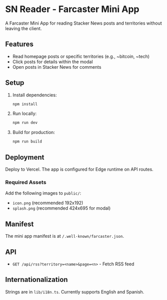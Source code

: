# SN Reader - Farcaster Mini App

A Farcaster Mini App for reading Stacker News posts and territories without leaving the client.

## Features

- Read homepage posts or specific territories (e.g., ~bitcoin, ~tech)
- Click posts for details within the modal
- Open posts in Stacker News for comments

## Setup

1. Install dependencies:
   ```bash
   npm install
   ```

2. Run locally:
   ```bash
   npm run dev
   ```

3. Build for production:
   ```bash
   npm run build
   ```

## Deployment

Deploy to Vercel. The app is configured for Edge runtime on API routes.

### Required Assets

Add the following images to `public/`:
- `icon.png` (recommended 192x192)
- `splash.png` (recommended 424x695 for modal)

## Manifest

The mini app manifest is at `/.well-known/farcaster.json`.

## API

- `GET /api/rss?territory=<name>&page=<n>` - Fetch RSS feed

## Internationalization

Strings are in `lib/i18n.ts`. Currently supports English and Spanish.